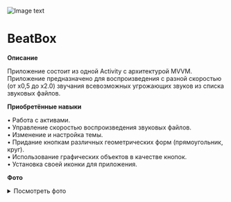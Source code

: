 ﻿![Image text](https://img.shields.io/badge/Entry%20level-beginner-brightgreen)
  
# BeatBox
    
    
**Описание**

Приложение состоит из одной Activity с архитектурой MVVM. Приложение предназначено для  воспроизведения с разной скоростью (от х0,5 до х2.0) звучания всевозможных угрожающих звуков из списка звуковых файлов.
    
    
**Приобретённые навыки**

• Работа с активами.  
• Управление скоростью воспроизведения звуковых файлов.  
• Изменение и настройка темы.  
• Придание кнопкам различных геометрических форм (прямоугольник, круг).  
• Использование графических объектов в качестве кнопок.  
• Установка своей иконки для приложения.  

**Фото**

<details>
<summary>Посмотреть фото</summary>
<table>
	<tr>
		<td>
			<img width="612" alt="render-one" src="Screenshot_1.jpg">
		</td>
		<td>
			<img hight="306" alt="render-one" src="Screenshot_2.jpg">
		</td>
    <td>
			
</table>
</details>
